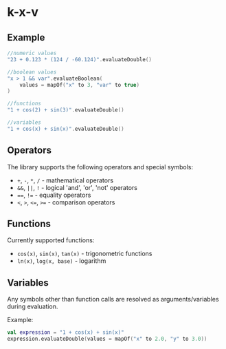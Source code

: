 # k-x-v

## Example

```kotlin
//numeric values
"23 + 0.123 * (124 / -60.124)".evaluateDouble()

//boolean values
"x > 1 && var".evaluateBoolean(
    values = mapOf("x" to 3, "var" to true)
)

//functions
"1 + cos(2) + sin(3)".evaluateDouble()

//variables
"1 + cos(x) + sin(x)".evaluateDouble()
```

## Operators
The library supports the following operators and special symbols:

* `+`, `-`, `*`, `/` - mathematical operators
* `&&`, `||`, `!` - logical 'and', 'or', 'not' operators
* `==`, `!=` - equality operators 
* `<`, `>`, `<=`, `>=` - comparison operators

## Functions
Currently supported functions:
* `cos(x)`, `sin(x)`, `tan(x)` - trigonometric functions
* `ln(x)`, `log(x, base)` - logarithm

## Variables
Any symbols other than function calls are resolved as arguments/variables during evaluation.

Example:
```kotlin
val expression = "1 + cos(x) + sin(x)"
expression.evaluateDouble(values = mapOf("x" to 2.0, "y" to 3.0))
```